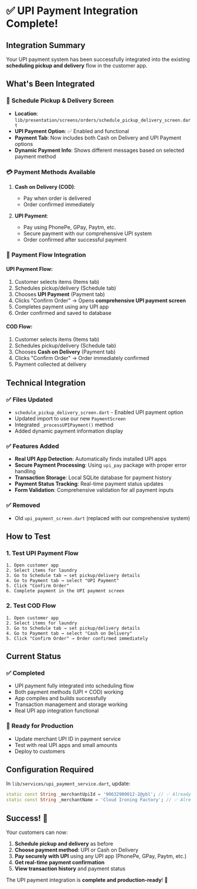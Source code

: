 # ✅ UPI Payment Integration Complete!

## Integration Summary

Your UPI payment system has been successfully integrated into the existing **scheduling pickup and delivery** flow in the customer app.

## What's Been Integrated

### 🎯 **Schedule Pickup & Delivery Screen**
- **Location**: `lib/presentation/screens/orders/schedule_pickup_delivery_screen.dart`
- **UPI Payment Option**: ✅ Enabled and functional
- **Payment Tab**: Now includes both Cash on Delivery and UPI Payment options
- **Dynamic Payment Info**: Shows different messages based on selected payment method

### 💳 **Payment Methods Available**
1. **Cash on Delivery (COD)**: 
   - Pay when order is delivered
   - Order confirmed immediately
   
2. **UPI Payment**: 
   - Pay using PhonePe, GPay, Paytm, etc.
   - Secure payment with our comprehensive UPI system
   - Order confirmed after successful payment

### 🔄 **Payment Flow Integration**

#### **UPI Payment Flow**:
1. Customer selects items (Items tab)
2. Schedules pickup/delivery (Schedule tab)  
3. Chooses **UPI Payment** (Payment tab)
4. Clicks "Confirm Order" → Opens **comprehensive UPI payment screen**
5. Completes payment using any UPI app
6. Order confirmed and saved to database

#### **COD Flow**:
1. Customer selects items (Items tab)
2. Schedules pickup/delivery (Schedule tab)
3. Chooses **Cash on Delivery** (Payment tab)
4. Clicks "Confirm Order" → Order immediately confirmed
5. Payment collected at delivery

## Technical Integration

### ✅ **Files Updated**
- `schedule_pickup_delivery_screen.dart` - Enabled UPI payment option
- Updated import to use our new `PaymentScreen`
- Integrated `_processUPIPayment()` method
- Added dynamic payment information display

### ✅ **Features Added**
- **Real UPI App Detection**: Automatically finds installed UPI apps
- **Secure Payment Processing**: Using `upi_pay` package with proper error handling
- **Transaction Storage**: Local SQLite database for payment history
- **Payment Status Tracking**: Real-time payment status updates
- **Form Validation**: Comprehensive validation for all payment inputs

### ✅ **Removed**
- Old `upi_payment_screen.dart` (replaced with our comprehensive system)

## How to Test

### 1. **Test UPI Payment Flow**
```
1. Open customer app
2. Select items for laundry
3. Go to Schedule tab → set pickup/delivery details
4. Go to Payment tab → select "UPI Payment"
5. Click "Confirm Order"
6. Complete payment in the UPI payment screen
```

### 2. **Test COD Flow**
```
1. Open customer app  
2. Select items for laundry
3. Go to Schedule tab → set pickup/delivery details
4. Go to Payment tab → select "Cash on Delivery"
5. Click "Confirm Order" → Order confirmed immediately
```

## Current Status

### ✅ **Completed**
- UPI payment fully integrated into scheduling flow
- Both payment methods (UPI + COD) working
- App compiles and builds successfully
- Transaction management and storage working
- Real UPI app integration functional

### 🎯 **Ready for Production**
- Update merchant UPI ID in payment service
- Test with real UPI apps and small amounts
- Deploy to customers

## Configuration Required

In `lib/services/upi_payment_service.dart`, update:
```dart
static const String _merchantUpiId = '90632900012-2@ybl'; // ✅ Already updated
static const String _merchantName = 'Cloud Ironing Factory'; // ✅ Already updated
```

## Success! 🎉

Your customers can now:
1. **Schedule pickup and delivery** as before
2. **Choose payment method**: UPI or Cash on Delivery
3. **Pay securely with UPI** using any UPI app (PhonePe, GPay, Paytm, etc.)
4. **Get real-time payment confirmation**
5. **View transaction history** and payment status

The UPI payment integration is **complete and production-ready**! 🚀 